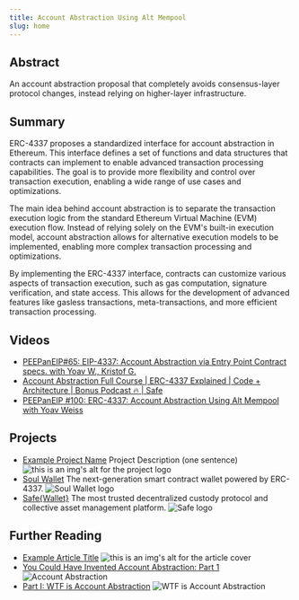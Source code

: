 ```yaml
---
title: Account Abstraction Using Alt Mempool
slug: home
---
```


## Abstract

An account abstraction proposal that completely avoids consensus-layer protocol changes, instead relying on higher-layer infrastructure.

## Summary

ERC-4337 proposes a standardized interface for account abstraction in Ethereum. This interface defines a set of functions and data structures that contracts can implement to enable advanced transaction processing capabilities. The goal is to provide more flexibility and control over transaction execution, enabling a wide range of use cases and optimizations.

The main idea behind account abstraction is to separate the transaction execution logic from the standard Ethereum Virtual Machine (EVM) execution flow. Instead of relying solely on the EVM's built-in execution model, account abstraction allows for alternative execution models to be implemented, enabling more complex transaction processing and optimizations.

By implementing the ERC-4337 interface, contracts can customize various aspects of transaction execution, such as gas computation, signature verification, and state access. This allows for the development of advanced features like gasless transactions, meta-transactions, and more efficient transaction processing.

## Videos

- [PEEPanEIP#65: EIP-4337: Account Abstraction via Entry Point Contract specs. with Yoav W., Kristof G.](https://www.youtube.com/watch?v=YXwKB0htrwM&list=PL4cwHXAawZxqu0PKKyMzG_3BJV_xZTi1F&index=49)
- [Account Abstraction Full Course | ERC-4337 Explained | Code + Architecture | Bonus Podcast 🔥 | Safe](https://www.youtube.com/watch?v=1pE261Tbjcc)
- [PEEPanEIP #100: ERC-4337: Account Abstraction Using Alt Mempool with Yoav Weiss](https://www.youtube.com/watch?v=CgXzDuN5Xqc&list=PL4cwHXAawZxqu0PKKyMzG_3BJV_xZTi1F&index=13)

## Projects

- [Example Project Name](https://xxxx.xxx/xxxxx) Project Description (one sentence) ![this is an img's alt for the project logo](https://xxxx.xxx/project-logo.xxx)
- [Soul Wallet](https://www.soulwallet.io/) The next-generation smart contract wallet powered by ERC-4337. ![Soul Wallet logo](/markdown/eip-4337/soulwalletlogo.svg)
- [Safe{Wallet}](https://app.safe.global/) The most trusted decentralized custody protocol and collective asset management platform. ![Safe logo](/markdown/eip-4337/safelogo.png)

## Further Reading

- [Example Article Title](https://xxxx.xxx/xxxxx) ![this is an img's alt for the article cover](https://xxxx.xxx/article-cover.xxx)
- [You Could Have Invented Account Abstraction: Part 1](https://www.alchemy.com/blog/account-abstraction) ![Account Abstraction](/markdown/eip-4337/alchemy.jpg)
- [Part I: WTF is Account Abstraction](https://www.argent.xyz/blog/wtf-is-account-abstraction) ![WTF is Account Abstraction](/markdown/eip-4337/argent.avif)

